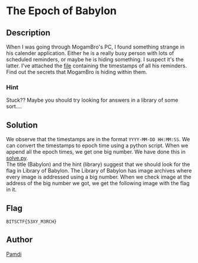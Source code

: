 # The Epoch of Babylon

## Description
When I was going through MogamBro's PC, I found something strange in his calender application. Either he is a really busy person with lots of scheduled reminders, or maybe he is hiding something. I suspect it's the latter. I've attached the [file](timestamps.txt) containing the timestamps of all his reminders. Find out the secrets that MogamBro is hiding within them.
### Hint
Stuck?? Maybe you should try looking for answers in a library of some sort....

## Solution
We observe that the timestamps are in the format `YYYY-MM-DD HH:MM:SS`. We can convert the timestamps to epoch time using a python script.
When we append all the epoch times, we get one big number. We have done this in [solve.py](solve.py). <br>
The title (Babylon) and the hint (library) suggest that we should look for the flag in Library of Babylon. The Library of Babylon
has image archives where every image is addressed using a big number. When we check image at the address of the big number we got,
we get the following image with the flag in it. <br>

## Flag
```BITSCTF{53XY_M3RCH}```

## Author
[Pamdi](https://github.com/pamdi8888)
